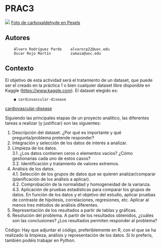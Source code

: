 # PRAC3

![](Datasets/data/pexels-carboxaldehyde-3664547.jpg)
 <a href="https://www.pexels.com/es-es/foto/hombre-de-camisa-azul-y-pantalon-marron-de-pie-junto-a-la-vaca-3664547/?utm_content=attributionCopyText&utm_medium=referral&utm_source=pexels">Foto de carboxaldehyde en Pexels</a>

## Autores


        Álvaro Rodríguez Pardo    alvarorp22@uoc.edu
        Oscar Rojo Martín         zumaia@uoc.edu     


## Contexto

El objetivo de esta actividad será el tratamiento de un dataset, que puede ser el creado en la
práctica 1 o bien cualquier dataset libre disponible en Kaggle (https://www.kaggle.com).
El dataset elegido es:

		● cardiovascular-disease 
		
		
[cardiovascular-disease](https://www.kaggle.com/sulianova/cardiovascular-disease-dataset)  

Siguiendo las principales etapas de un proyecto analítico, las diferentes tareas a realizar (y justificar) son las siguientes:  
1. Descripción del dataset. ¿Por qué es importante y qué pregunta/problema pretende responder?  
2. Integración y selección de los datos de interés a analizar.  
3. Limpieza de los datos.  
3.1. ¿Los datos contienen ceros o elementos vacíos? ¿Cómo gestionarías cada uno de estos casos?  
3.2. Identificación y tratamiento de valores extremos.  
4. Análisis de los datos.  
4.1. Selección de los grupos de datos que se quieren analizar/comparar (planificación de los análisis a aplicar).  
4.2. Comprobación de la normalidad y homogeneidad de la varianza.  
4.3. Aplicación de pruebas estadísticas para comparar los grupos de datos. En función de los datos y el objetivo del estudio, aplicar pruebas de contraste de hipótesis, correlaciones, regresiones, etc. Aplicar al menos tres métodos de análisis diferentes.  
5. Representación de los resultados a partir de tablas y gráficas.  
6. Resolución del problema. A partir de los resultados obtenidos, ¿cuáles son las conclusiones? ¿Los resultados permiten responder al problema?  

Código: Hay que adjuntar el código, preferiblemente en R, con el que se ha realizado la limpieza, análisis y representación de los datos. Si lo preferís, también podéis trabajar en Python.
